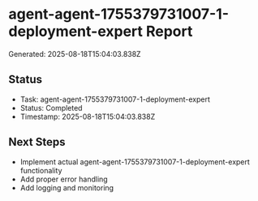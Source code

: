 # agent-agent-1755379731007-1-deployment-expert Report

Generated: 2025-08-18T15:04:03.838Z

## Status
- Task: agent-agent-1755379731007-1-deployment-expert
- Status: Completed
- Timestamp: 2025-08-18T15:04:03.838Z

## Next Steps
- Implement actual agent-agent-1755379731007-1-deployment-expert functionality
- Add proper error handling
- Add logging and monitoring
